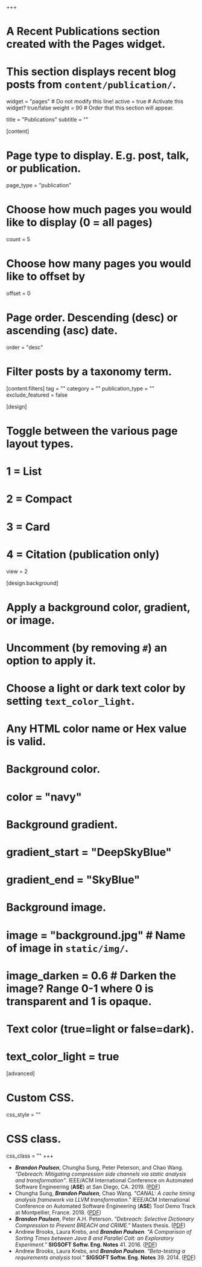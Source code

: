 +++
# A Recent Publications section created with the Pages widget.
# This section displays recent blog posts from `content/publication/`.

widget = "pages"  # Do not modify this line!
active = true  # Activate this widget? true/false
weight = 90  # Order that this section will appear.

title = "Publications"
subtitle = ""

[content]
  # Page type to display. E.g. post, talk, or publication.
  page_type = "publication"
  
  # Choose how much pages you would like to display (0 = all pages)
  count = 5
  
  # Choose how many pages you would like to offset by
  offset = 0

  # Page order. Descending (desc) or ascending (asc) date.
  order = "desc"

  # Filter posts by a taxonomy term.
  [content.filters]
    tag = ""
    category = ""
    publication_type = ""
    exclude_featured = false
  
[design]
  # Toggle between the various page layout types.
  #   1 = List
  #   2 = Compact
  #   3 = Card
  #   4 = Citation (publication only)
  view = 2
  
[design.background]
  # Apply a background color, gradient, or image.
  #   Uncomment (by removing `#`) an option to apply it.
  #   Choose a light or dark text color by setting `text_color_light`.
  #   Any HTML color name or Hex value is valid.
    
  # Background color.
  # color = "navy"
  
  # Background gradient.
  # gradient_start = "DeepSkyBlue"
  # gradient_end = "SkyBlue"
  
  # Background image.
  # image = "background.jpg"  # Name of image in `static/img/`.
  # image_darken = 0.6  # Darken the image? Range 0-1 where 0 is transparent and 1 is opaque.

  # Text color (true=light or false=dark).
  # text_color_light = true  
  
[advanced]
 # Custom CSS. 
 css_style = ""
 
 # CSS class.
 css_class = ""
+++

- ***Brandon Paulsen***, Chungha Sung, Peter Peterson, and Chao Wang. *"Debreach: Mitigating compression side channels via static analysis and transformation"*.  IEEE/ACM International Conference on Automated Software Engineering (**ASE**) at San Diego, CA. 2019. ([PDF](https://arxiv.org/abs/1909.05977))
- Chungha Sung, ***Brandon Paulsen***, Chao Wang. *"CANAL: A cache timing analysis framework via LLVM transformation."* IEEE/ACM International Conference on Automated Software Engineering (**ASE**) Tool Demo Track at Montpellier, France. 2018. ([PDF](https://arxiv.org/abs/1807.03329))
- ***Brandon Paulsen***, Peter A.H. Peterson. *"Debreach: Selective Dictionary Compression to Prevent BREACH and CRIME."* Masters thesis. ([PDF](https://conservancy.umn.edu/handle/11299/190584))
- Andrew Brooks, Laura Krebs, and ***Brandon Paulsen***. *"A Comparison of Sorting Times between Java 8 and Parallel Colt: an Exploratory Experiment."* **SIGSOFT Softw. Eng. Notes** 41. 2016. ([PDF](https://dl.acm.org/citation.cfm?id=2967316))
- Andrew Brooks, Laura Krebs, and ***Brandon Paulsen***. *"Beta-testing a requirements analysis tool."* **SIGSOFT Softw. Eng. Notes** 39. 2014. ([PDF](https://www.researchgate.net/profile/Laura_Krebs3/publication/286242565_Beta-testing_a_requirements_analysis_tool/links/57c3081708aed246b102a558.pdf))
